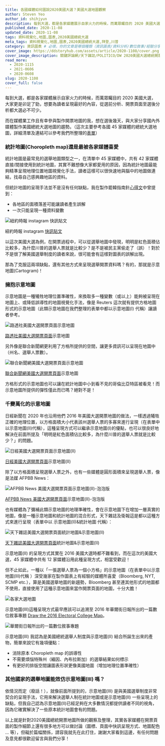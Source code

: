 ```yaml
---
title: 各國媒體如何圖說2020美國大選？美國大選地圖觀察
author: Steven Yeo
author_id: shihjyun
description: 每到大選，都是各家媒體展示自家火力的時候，而萬眾矚目的 2020 美國大選，大家更是卯足了勁，想要為讀者呈現最好的內容，從選前分析、開票頁面至選後分析都大選必不可少。
published_date: 2020-11-08
updated_date: 2020-11-08
tags: 資料視覺化,地圖,圖表,2020美國總統大選
meta_tags: 資料視覺化,地圖,圖表,2020美國總統大選,拜登,川普
category: 資訊圖表 # 必填，你的文章是哪個種類（資訊圖表/資料分析/數位敘事/經驗分享）
cover_image: https://ddstoryhub.com/assets/article/2020-1108/cover.png
cover_image_description: 關鍵評論網/天下雜誌/POLITICO/DW 2020美國大選總統開票地圖
read_more: 
  - 2020-1115
  - 2021-0606
  - 2020-0608
slug: 2020-1108
cover_full: false 
---
```


<script>
  import Img from '$lib/article/Img.svelte'
  import Bookmark from '$lib/article/Bookmark.svelte'
  import LittleGreyBox from '$lib/article/LittleGreyBox.svelte'
  import TableOfContents from '$lib/article/TableOfContents.svelte'
</script>

每到大選，都是各家媒體展示自家火力的時候，而萬眾矚目的 2020 美國大選，大家更是卯足了勁，想要為讀者呈現最好的內容，從選前分析、開票頁面至選後分析都大選必不可少。

而在媒體業工作且有幸參與製作開票地圖的我，想在選後幾天，與大家分享國內外媒體製作美國總統大選地圖的趨勢。（這次主要參考各國 45 家媒體的總統大選地圖，詳細清單及連結可以參考我們所整理的[表單](https://docs.google.com/spreadsheets/d/1KgwnOeNODYnFjx7v5YuAvyujLh89TLY_laZILqKeCWw/edit?usp=sharing)）

### 統計地圖(Choropleth map)還是最被各家媒體喜愛

統計地圖是最常見的選舉地圖類型之一，在清單中 45 家媒體中，共有 42 家媒體直接/間接使用到統計地圖，其實不難想像大家都愛用的原因，因為統計地圖最能夠精準呈現地理位置地圖視覺化手法，讀者這樣可以很快速地與腦中的地圖做連結，找尋自己感興趣地區的資料。

但統計地圖的呈現手法並不是沒有任何缺點，我在製作罷韓指南針[心得文](https://medium.com/dd-story-hub/%E7%BD%B7%E9%9F%93%E6%8C%87%E5%8D%97%E9%87%9D%E8%A3%BD%E4%BD%9C%E5%BF%83%E5%BE%97-%E8%A8%AD%E8%A8%88%E7%9A%84%E9%83%A8%E5%88%86-9b4c5857bda2)中曾提到：

- 各地區的面積落差可能讓讀者產生誤解
- 一次只能呈現一種資料變數

<Img src="../../assets/article/2020-1108/1.png" alt="紐約時報 instagram 快訊貼文" >

紐約時報 instagram [快訊貼文](https://www.instagram.com/p/CHLqcenF24a/)

</Img>

以這次美國大選為例，在開票過程中，可以從選舉地圖中發現，明明是紅色面積佔比較多，為什麼川普的選舉人票就是比較少？是不是被民主黨偷走了（誤）！對於不是很了解美國選舉制度的讀者來說，很可能會有這樣對圖表的誤解出現。

那為了克服這兩項缺點，還有其他方式來呈現選舉開票資料嗎？有的，那就是示意地圖(Cartogram)！

### 擁抱示意地圖

示意地圖是一種犧牲地理位置準確性，來換取多一種變數（或以上）能夠被呈現在地圖上、或降低誤導性的地圖視覺化手法，像是 Reuters 這次就有提供方格地圖形式的示意地圖（此類示意地圖在我們整理的表單中都以示意地圖(I) 代稱）讓讀者參考。

<Img src="../../assets/article/2020-1108/2.png" alt="路透社美國大選開票頁面示意地圖" >

[路透社美國大選開票頁面](https://graphics.reuters.com/USA-ELECTION/RESULTS-LIVE-US/oakvenxampr/)示意地圖

</Img>

另外像是聯合新聞網更利用了方格所提供的空間，讓更多資訊可以呈現在地圖中（州名、選舉人票數）。

<Img src="../../assets/article/2020-1108/3.png" alt="聯合新聞網美國大選開票頁面示意地圖" >

[聯合新聞網美國大選開票頁面](https://topic.udn.com/event/2020uspresident)示意地圖

</Img>

方格形式的示意地圖也可以讓在統計地圖中小到看不見的哥倫比亞特區被看見！而示意地圖所提供的彈性僅此而已嗎？絕對不是！

### 千變萬化的示意地圖

日經新聞在 2020 年也沿用他們 2016 年美國大選開票地圖的做法，一樣透過犧牲正確的地理位置，以方格面積大小代表該州選舉人票的多寡來進行呈現（在表單中以示意地圖(II)代稱），這種呈現方式可以繼承示意地圖(I)的優點，也可以很良好地解決在前面所提及「明明是紅色面積佔比較多，為什麼川普的選舉人票就是比較少？」的問題。

<Img src="../../assets/article/2020-1108/4.png" alt="日經美國大選開票頁面示意地圖(II)" >

[日經美國大選開票頁面](https://topic.udn.com/event/2020uspresident)示意地圖(II)

</Img>

除了以方格面積呈現選舉人票之外，也有一些媒體是圓形面積來呈現選舉人票，像是法媒 AFPBB News：

<Img src="../../assets/article/2020-1108/5.png" alt="AFPBB News 美國大選開票頁面示意地圖(II)-泡泡版" >

[AFPBB News 美國大選開票頁面](https://www.afpbb.com/articles/-/3268307)示意地圖(II)-泡泡版

</Img>

也有媒體為了彌補此類示意地圖的地理準確性，會在示意地圖下在增加一層真實的地圖，像是一種示意地圖和統計地圖的混合形式，天下雜誌及衛報這是都以這種方式來進行呈現（表單中以 示意地圖(II)&統計地圖 代稱）：

<Img src="../../assets/article/2020-1108/6.png" alt="天下雜誌美國大選開票頁面統計地圖&示意地圖(II)" >

[天下雜誌美國大選開票頁面](https://web.cw.com.tw/us-2020/)統計地圖&示意地圖(II)

</Img>

示意地圖(II) 的呈現方式其實在 2016 美國大選時都不難看到，而在這次的美國大選，45 家媒體中共有 12 家媒體沿用此種呈現方式，相當受歡迎！

但不止如此，一種以「一張選舉人票為一個小方格」的示意地圖（在表單中以示意地圖(III)代稱 ）深受幾家在製作圖表上有經驗的媒體所喜愛（Bloomberg, NYT, SCMP etc.），算是美國選舉地圖的新趨勢，Bloomberg 甚至連其他形式的地圖都不使用，直接使用了這種示意地圖來當作開票頁面的地圖，十分大膽！

<Img src="../../assets/article/2020-1108/7.jpg" alt="各家大選地圖" ></Img>

示意地圖(III)這種呈現方式最早應該可以追溯至 2016 年華爾街日報所出的一篇數位敘事專題 [Draw the 2016 Electoral College Map](http://graphics.wsj.com/elections/2016/2016-electoral-college-map-predictions/)。

<Img src="../../assets/article/2020-1108/8.png" alt="華爾街日報所出的一篇數位敘事專題" ></Img>

示意地圖(III) 我認為是美國總統選舉人制度與示意地圖(II) 結合所誕生出來的產物，簡單來說它有幾項優點：

- 消除原本 Choropleth map 的誤導性
- 不需要煩惱特殊州（緬因、內布拉斯加）的選舉結果如何標示
- 有更好的排版空間讓圖表形狀更像美國地圖（增加地理位置準確性）

### 其他國家的選舉地圖能效仿示意地圖(III) 嗎？

依情況而定（廢話！），就像前面所提到的，示意地圖(III) 是與美國選舉制度非常契合的呈現手法，它用來解決選舉人制在統計地圖或是示意地圖(II) 一些呈現上的缺點，但我自己認為示意地圖(II)已經足夠在大多數情況都提供讀者不同的視角，因為它確實解決了一些原本統計地圖會有的問題。

以上就是針對2020美國總統開票地圖所做的觀察及整理，其實各家媒體在開票頁面的製作細節上還有很多地方可以做討論（圖標、頁面中快訊呈現方式、地圖配色 … 等），但礙於篇幅關係，請容我就先在此打住，謝謝大家看到這邊，有任何問題及意見都很歡迎留言與我們分享！

